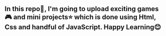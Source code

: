 <h2>
  In this repo📁, I'm going to upload exciting games🎮 and mini projects⭐ which is done using Html, Css and handful of JavaScript.
  Happy Learning😊
</h2>
